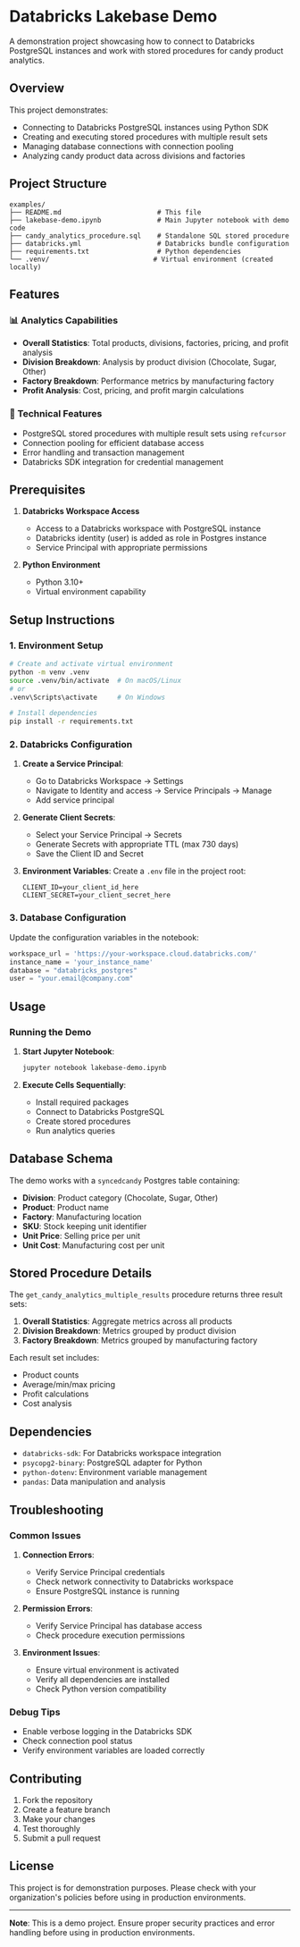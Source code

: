 # Databricks Lakebase Demo

A demonstration project showcasing how to connect to Databricks PostgreSQL instances and work with stored procedures for candy product analytics.

## Overview

This project demonstrates:
- Connecting to Databricks PostgreSQL instances using Python SDK
- Creating and executing stored procedures with multiple result sets
- Managing database connections with connection pooling
- Analyzing candy product data across divisions and factories

## Project Structure

```
examples/
├── README.md                        # This file
├── lakebase-demo.ipynb              # Main Jupyter notebook with demo code
├── candy_analytics_procedure.sql    # Standalone SQL stored procedure
├── databricks.yml                   # Databricks bundle configuration
├── requirements.txt                 # Python dependencies
└── .venv/                          # Virtual environment (created locally)
```

## Features

### 📊 Analytics Capabilities
- **Overall Statistics**: Total products, divisions, factories, pricing, and profit analysis
- **Division Breakdown**: Analysis by product division (Chocolate, Sugar, Other)
- **Factory Breakdown**: Performance metrics by manufacturing factory
- **Profit Analysis**: Cost, pricing, and profit margin calculations

### 🔧 Technical Features
- PostgreSQL stored procedures with multiple result sets using `refcursor`
- Connection pooling for efficient database access
- Error handling and transaction management
- Databricks SDK integration for credential management

## Prerequisites

1. **Databricks Workspace Access**
   - Access to a Databricks workspace with PostgreSQL instance
   - Databricks identity (user) is added as role in Postgres instance
   - Service Principal with appropriate permissions

2. **Python Environment**
   - Python 3.10+
   - Virtual environment capability

## Setup Instructions

### 1. Environment Setup

```bash
# Create and activate virtual environment
python -m venv .venv
source .venv/bin/activate  # On macOS/Linux
# or
.venv\Scripts\activate     # On Windows

# Install dependencies
pip install -r requirements.txt
```

### 2. Databricks Configuration

1. **Create a Service Principal**:
   - Go to Databricks Workspace → Settings
   - Navigate to Identity and access → Service Principals → Manage
   - Add service principal

2. **Generate Client Secrets**:
   - Select your Service Principal → Secrets
   - Generate Secrets with appropriate TTL (max 730 days)
   - Save the Client ID and Secret

3. **Environment Variables**:
   Create a `.env` file in the project root:
   ```env
   CLIENT_ID=your_client_id_here
   CLIENT_SECRET=your_client_secret_here
   ```

### 3. Database Configuration

Update the configuration variables in the notebook:
```python
workspace_url = 'https://your-workspace.cloud.databricks.com/'
instance_name = 'your_instance_name'
database = "databricks_postgres"
user = "your.email@company.com"
```

## Usage

### Running the Demo

1. **Start Jupyter Notebook**:
   ```bash
   jupyter notebook lakebase-demo.ipynb
   ```

2. **Execute Cells Sequentially**:
   - Install required packages
   - Connect to Databricks PostgreSQL
   - Create stored procedures
   - Run analytics queries


## Database Schema

The demo works with a `syncedcandy` Postgres table containing:
- **Division**: Product category (Chocolate, Sugar, Other)
- **Product**: Product name
- **Factory**: Manufacturing location
- **SKU**: Stock keeping unit identifier
- **Unit Price**: Selling price per unit
- **Unit Cost**: Manufacturing cost per unit

## Stored Procedure Details

The `get_candy_analytics_multiple_results` procedure returns three result sets:

1. **Overall Statistics**: Aggregate metrics across all products
2. **Division Breakdown**: Metrics grouped by product division
3. **Factory Breakdown**: Metrics grouped by manufacturing factory

Each result set includes:
- Product counts
- Average/min/max pricing
- Profit calculations
- Cost analysis

## Dependencies

- `databricks-sdk`: For Databricks workspace integration
- `psycopg2-binary`: PostgreSQL adapter for Python
- `python-dotenv`: Environment variable management
- `pandas`: Data manipulation and analysis

## Troubleshooting

### Common Issues

1. **Connection Errors**:
   - Verify Service Principal credentials
   - Check network connectivity to Databricks workspace
   - Ensure PostgreSQL instance is running

2. **Permission Errors**:
   - Verify Service Principal has database access
   - Check procedure execution permissions

3. **Environment Issues**:
   - Ensure virtual environment is activated
   - Verify all dependencies are installed
   - Check Python version compatibility

### Debug Tips

- Enable verbose logging in the Databricks SDK
- Check connection pool status
- Verify environment variables are loaded correctly

## Contributing

1. Fork the repository
2. Create a feature branch
3. Make your changes
4. Test thoroughly
5. Submit a pull request

## License

This project is for demonstration purposes. Please check with your organization's policies before using in production environments.

---

**Note**: This is a demo project. Ensure proper security practices and error handling before using in production environments.